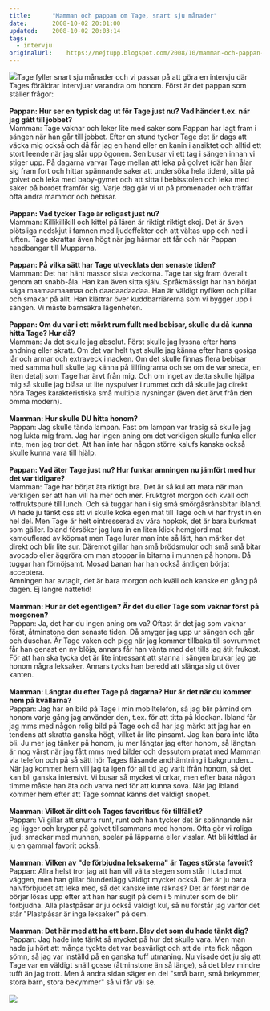 ```yaml
---
title:		"Mamman och pappan om Tage, snart sju månader"
date:		2008-10-02 20:01:00
updated:	2008-10-02 20:03:14
tags: 
  - intervju	
originalUrl:	https://nejtupp.blogspot.com/2008/10/mamman-och-pappan-om-tage-snart-sju.html
---
```


<img src="../../../../img/Juli-Sep+2008+138.jpg">Tage fyller snart sju månader och vi passar på att göra en intervju där Tages föräldrar intervjuar varandra om honom. Först är det pappan som ställer frågor:<br><br><span style="font-weight: bold;">Pappan: Hur ser en typisk dag ut för Tage just nu? Vad händer t.ex. när jag gått till jobbet? </span><br>Mamman: Tage vaknar och leker lite med saker som Pappan har lagt fram i sängen när han går till jobbet. Efter en stund tycker Tage det är dags att väcka mig också och då får jag en hand eller en kanin i ansiktet och alltid ett stort leende när jag slår upp ögonen. Sen busar vi ett tag i sängen innan vi stiger upp. På dagarna varvar Tage mellan att leka på golvet (där han ålar sig fram fort och hittar spännande saker att undersöka hela tiden), sitta på golvet och leka med baby-gymet och att sitta i bebisstolen och leka med saker på bordet framför sig. Varje dag går vi ut på promenader och träffar ofta andra mammor och bebisar.<br><br><span style="font-weight: bold;">Pappan: Vad tycker Tage är roligast just nu?</span><br>Mamman: Killikillikill och kittel på låren är riktigt riktigt skoj. Det är även plötsliga nedskjut i famnen med ljudeffekter och att vältas upp och ned i luften. Tage skrattar även högt när jag härmar ett får och när Pappan headbangar till Mupparna.<br><br><span style="font-weight: bold;">Pappan: På vilka sätt har Tage utvecklats den senaste tiden?</span><br>Mamman: Det har hänt massor sista veckorna. Tage tar sig fram överallt genom att snabb-åla. Han kan även sitta själv. Språkmässigt har han börjat säga maamaamaamaa och daadaadaadaa. Han är väldigt nyfiken och pillar och smakar på allt. Han klättrar över kuddbarriärerna som vi bygger upp i sängen. Vi måste barnsäkra lägenheten.<br><br><span style="font-weight: bold;">Pappan: Om du var i ett mörkt rum fullt med bebisar, skulle du då kunna hitta Tage? Hur då?<br></span>Mamman: Ja det skulle jag absolut. Först skulle jag lyssna efter hans andning eller skratt. Om det var helt  tyst skulle jag känna efter hans gosiga lår och armar och extraveck i nacken. Om det skulle finnas flera bebisar med samma hull skulle jag känna på lillfingrarna och se om de var sneda, en liten detalj som Tage har ärvt från mig. Och om inget av detta skulle hjälpa mig så skulle jag blåsa ut lite nyspulver i rummet och då skulle jag direkt höra Tages karakteristiska små multipla nysningar (även det ärvt från den ömma modern).<br><span style="font-weight: bold;"><br>Mamman: Hur skulle DU hitta honom?<br></span>Pappan: Jag skulle tända lampan. Fast om lampan var trasig så skulle jag nog lukta mig fram. Jag har ingen aning om det verkligen skulle funka eller inte, men jag tror det. Att han inte har någon större kalufs kanske också skulle kunna vara till hjälp.<br><br><span style="font-weight: bold;">Pappan: Vad äter Tage just nu? Hur funkar amningen nu jämfört med hur det var tidigare?</span><br>Mamman: Tage har börjat äta riktigt bra. Det är så kul att mata när man verkligen ser att han vill ha mer och mer. Fruktgröt morgon och kväll och rotfruktspuré till lunch. Och så tuggar han i sig små smörgåsrånsbitar ibland. Vi hade ju tänkt oss att vi skulle koka egen mat till Tage och vi har fryst in en hel del. Men Tage är helt ointresserad av våra hopkok, det är bara burkmat som gäller. Ibland försöker jag lura in en liten klick hemgjord mat kamouflerad av köpmat men Tage lurar man inte så lätt, han märker det direkt och blir lite sur. Däremot gillar han små brödsmulor och små små bitar avocado eller äggröra om man stoppar in bitarna i munnen på honom. Då tuggar han förnöjsamt. Mosad banan har han också äntligen börjat acceptera.<br>Amningen har avtagit, det är bara morgon och kväll och kanske en gång på dagen. Ej längre nattetid!<br><br><span style="font-weight: bold;">Mamman: Hur är det egentligen? Är det du eller Tage som vaknar först på morgonen?</span><br>Pappan: Ja, det har du ingen aning om va? Oftast är det jag som vaknar först, åtminstone den senaste tiden. Då smyger jag upp ur sängen och går och duschar. Är Tage vaken och pigg när jag kommer tillbaka till sovrummet får han genast en ny blöja, annars får han vänta med det tills jag ätit frukost. För att han ska tycka det är lite intressant att stanna i sängen brukar jag ge honom några leksaker. Annars tycks han beredd att slänga sig ut över kanten.<br><br><span style="font-weight: bold;">Mamman: Längtar du efter Tage på dagarna? Hur är det när du kommer hem på kvällarna?</span><br>Pappan: Jag har en bild på Tage i min mobiltelefon, så jag blir påmind om honom varje gång jag använder den, t.ex. för att titta på klockan. Ibland får jag mms med någon rolig bild på Tage och då har jag märkt att jag har en tendens att skratta ganska högt, vilket är lite pinsamt. Jag kan bara inte låta bli. Ju mer jag tänker på honom, ju mer längtar jag efter honom, så längtan är nog värst när jag fått mms med bilder och dessutom pratat med Mamman via telefon och på så sätt hör Tages flåsande andhämtning i bakgrunden...<br>När jag kommer hem vill jag ta igen för all tid jag varit ifrån honom, så det kan bli ganska intensivt. Vi busar så mycket vi orkar, men efter bara någon timme måste han äta och varva ned för att kunna sova. När jag ibland kommer hem efter att Tage somnat känns det väldigt snopet.<br><br><span style="font-weight: bold;">Mamman: Vilket är ditt och Tages favoritbus för tillfället?</span><br>Pappan: Vi gillar att snurra runt, runt och han tycker det är spännande när jag ligger och kryper på golvet tillsammans med honom. Ofta gör vi roliga ljud: smackar med munnen, spelar på läpparna eller visslar. Att bli kittlad är ju en gammal favorit också.<br><br><span style="font-weight: bold;">Mamman: Vilken av "de förbjudna leksakerna" är Tages största favorit?</span><br>Pappan: Allra helst tror jag att han vill välta stegen som står i lutad mot väggen, men han gillar ölunderlägg väldigt mycket också. Det är ju bara halvförbjudet att leka med, så det kanske inte räknas? Det är först när de börjar lösas upp efter att han har sugit på dem i 5 minuter som de blir förbjudna. Alla plastpåsar är ju också väldigt kul, så nu förstår jag varför det står "Plastpåsar är inga leksaker" på dem.<br><br><span style="font-weight: bold;">Mamman: Det här med att ha ett barn. Blev det som du hade tänkt dig?</span><br>Pappan: Jag hade inte tänkt så mycket på hur det skulle vara. Men man hade ju hört att många tyckte det var besvärligt och att de inte fick någon sömn, så jag var inställd på en ganska tuff utmaning. Nu visade det ju sig att Tage var en väldigt snäll gosse (åtminstone än så länge), så det blev mindre tufft än jag trott. Men å andra sidan säger en del "små barn, små bekymmer, stora barn, stora bekymmer" så vi får väl se.<br><br><img src="../../../../img/Juli-Sep+2008+145.jpg">
<!-- no comments on this post -->